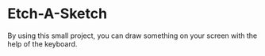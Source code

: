 # Etch-A-Sketch
By using this small project, you can draw something on your screen with the help of the keyboard.
